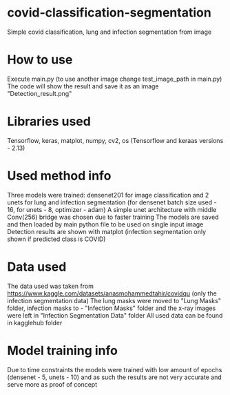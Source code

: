 # covid-classification-segmentation
Simple covid classification, lung and infection segmentation from image

# How to use
Execute main.py (to use another image change test_image_path in main.py)
The code will show the result and save it as an image "Detection_result.png"

# Libraries used
Tensorflow, keras, matplot, numpy, cv2, os
(Tensorflow and keraas versions - 2.13)

# Used method info
Three models were trained: densenet201 for image classification and 2 unets for lung and infection segmentation (for densenet batch size used - 16, for unets - 8, optimizer - adam)
A simple unet architecture with middle Conv(256) bridge was chosen due to faster training
The models are saved and then loaded by main python file to be used on single input image
Detection results are shown with matplot (infection segmentation only shown if predicted class is COVID)

# Data used
The data used was taken from https://www.kaggle.com/datasets/anasmohammedtahir/covidqu (only the infection segmentation data)
The lung masks were moved to "Lung Masks" folder, infection masks to - "Infection Masks" folder and the x-ray images were left in "Infection Segmentation Data" folder
All used data can be found in kagglehub folder

# Model training info
Due to time constraints the models were trained with low amount of epochs (densenet - 5, unets - 10) and as such the results are not very accurate and serve more as proof of concept


